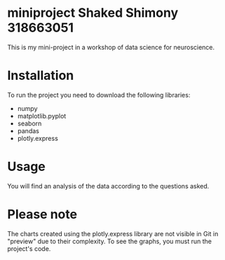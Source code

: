 
# miniproject Shaked Shimony 318663051

This is my mini-project in a workshop of data science for neuroscience.

# Installation

To run the project you need to download the following libraries:

* numpy
* matplotlib.pyplot
* seaborn
* pandas
* plotly.express

# Usage

You will find an analysis of the data according to the questions asked.

# Please note

The charts created using the plotly.express library are not visible in Git in "preview" due to their complexity. To see the graphs, you must run the project's code.
